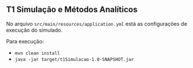 T1 Simulação e Métodos Analíticos
--

No arquivo `src/main/resources/application.yml` está as configurações de execução do simulado.

Para execução:
- `mvn clean install`
- `java -jar target/t1Simulacao-1.0-SNAPSHOT.jar`